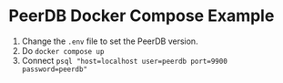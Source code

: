 # PeerDB Docker Compose Example

1. Change the `.env` file to set the PeerDB version.
2. Do `docker compose up`
3. Connect `psql "host=localhost user=peerdb port=9900 password=peerdb"`
